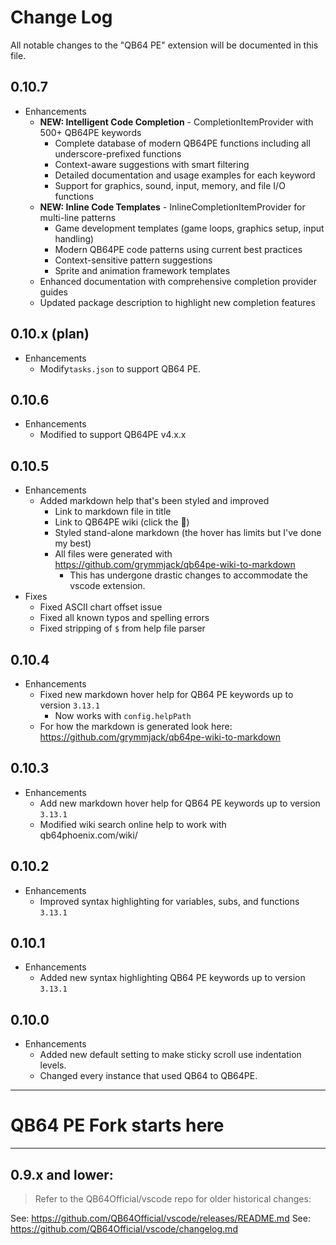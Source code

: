 # Change Log

All notable changes to the "QB64 PE" extension will be documented in this file.

## 0.10.7

- Enhancements
  - **NEW: Intelligent Code Completion** - CompletionItemProvider with 500+ QB64PE keywords
    - Complete database of modern QB64PE functions including all underscore-prefixed functions
    - Context-aware suggestions with smart filtering
    - Detailed documentation and usage examples for each keyword
    - Support for graphics, sound, input, memory, and file I/O functions
  - **NEW: Inline Code Templates** - InlineCompletionItemProvider for multi-line patterns
    - Game development templates (game loops, graphics setup, input handling)
    - Modern QB64PE code patterns using current best practices
    - Context-sensitive pattern suggestions
    - Sprite and animation framework templates
  - Enhanced documentation with comprehensive completion provider guides
  - Updated package description to highlight new completion features

## 0.10.x (plan)

- Enhancements
  - Modify`tasks.json` to support QB64 PE.

## 0.10.6

- Enhancements
  - Modified to support QB64PE v4.x.x

## 0.10.5

- Enhancements
  - Added markdown help that's been styled and improved
    - Link to markdown file in title
    - Link to QB64PE wiki (click the 📖)
    - Styled stand-alone markdown (the hover has limits but I've done my best)
    - All files were generated with https://github.com/grymmjack/qb64pe-wiki-to-markdown
      - This has undergone drastic changes to accommodate the vscode extension.
- Fixes
  - Fixed ASCII chart offset issue
  - Fixed all known typos and spelling errors
  - Fixed stripping of `$` from help file parser

## 0.10.4

- Enhancements
  - Fixed new markdown hover help for QB64 PE keywords up to version `3.13.1`
    - Now works with `config.helpPath`
  - For how the markdown is generated look here: https://github.com/grymmjack/qb64pe-wiki-to-markdown

## 0.10.3

- Enhancements
  - Add new markdown hover help for QB64 PE keywords up to version `3.13.1`
  - Modified wiki search online help to work with qb64phoenix.com/wiki/

## 0.10.2

- Enhancements
  - Improved syntax highlighting for variables, subs, and functions `3.13.1`

## 0.10.1

- Enhancements
  - Added new syntax highlighting QB64 PE keywords up to version `3.13.1`

## 0.10.0

- Enhancements
  - Added new default setting to make sticky scroll use indentation levels.
  - Changed every instance that used QB64 to QB64PE.

---

# QB64 PE Fork starts here

---

## 0.9.x and lower:

> Refer to the QB64Official/vscode repo for older historical changes:

See: https://github.com/QB64Official/vscode/releases/README.md
See: https://github.com/QB64Official/vscode/changelog.md
